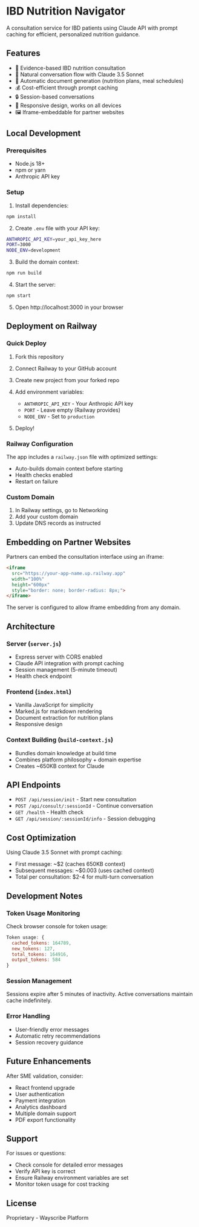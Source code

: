 # IBD Nutrition Navigator

A consultation service for IBD patients using Claude API with prompt caching for efficient, personalized nutrition guidance.

## Features

- 🏥 Evidence-based IBD nutrition consultation
- 💬 Natural conversation flow with Claude 3.5 Sonnet
- 📄 Automatic document generation (nutrition plans, meal schedules)
- 💰 Cost-efficient through prompt caching
- 🔒 Session-based conversations
- 📱 Responsive design, works on all devices
- 🖼️ Iframe-embeddable for partner websites

## Local Development

### Prerequisites
- Node.js 18+ 
- npm or yarn
- Anthropic API key

### Setup

1. Install dependencies:
```bash
npm install
```

2. Create `.env` file with your API key:
```bash
ANTHROPIC_API_KEY=your_api_key_here
PORT=3000
NODE_ENV=development
```

3. Build the domain context:
```bash
npm run build
```

4. Start the server:
```bash
npm start
```

5. Open http://localhost:3000 in your browser

## Deployment on Railway

### Quick Deploy

1. Fork this repository
2. Connect Railway to your GitHub account
3. Create new project from your forked repo
4. Add environment variables:
   - `ANTHROPIC_API_KEY` - Your Anthropic API key
   - `PORT` - Leave empty (Railway provides)
   - `NODE_ENV` - Set to `production`

5. Deploy!

### Railway Configuration

The app includes a `railway.json` file with optimized settings:
- Auto-builds domain context before starting
- Health checks enabled
- Restart on failure

### Custom Domain

1. In Railway settings, go to Networking
2. Add your custom domain
3. Update DNS records as instructed

## Embedding on Partner Websites

Partners can embed the consultation interface using an iframe:

```html
<iframe 
  src="https://your-app-name.up.railway.app" 
  width="100%" 
  height="600px"
  style="border: none; border-radius: 8px;">
</iframe>
```

The server is configured to allow iframe embedding from any domain.

## Architecture

### Server (`server.js`)
- Express server with CORS enabled
- Claude API integration with prompt caching
- Session management (5-minute timeout)
- Health check endpoint

### Frontend (`index.html`)
- Vanilla JavaScript for simplicity
- Marked.js for markdown rendering
- Document extraction for nutrition plans
- Responsive design

### Context Building (`build-context.js`)
- Bundles domain knowledge at build time
- Combines platform philosophy + domain expertise
- Creates ~650KB context for Claude

## API Endpoints

- `POST /api/session/init` - Start new consultation
- `POST /api/consult/:sessionId` - Continue conversation
- `GET /health` - Health check
- `GET /api/session/:sessionId/info` - Session debugging

## Cost Optimization

Using Claude 3.5 Sonnet with prompt caching:
- First message: ~$2 (caches 650KB context)
- Subsequent messages: ~$0.003 (uses cached context)
- Total per consultation: $2-4 for multi-turn conversation

## Development Notes

### Token Usage Monitoring

Check browser console for token usage:
```javascript
Token usage: {
  cached_tokens: 164789,
  new_tokens: 127,
  total_tokens: 164916,
  output_tokens: 584
}
```

### Session Management

Sessions expire after 5 minutes of inactivity. Active conversations maintain cache indefinitely.

### Error Handling

- User-friendly error messages
- Automatic retry recommendations
- Session recovery guidance

## Future Enhancements

After SME validation, consider:
- React frontend upgrade
- User authentication
- Payment integration
- Analytics dashboard
- Multiple domain support
- PDF export functionality

## Support

For issues or questions:
- Check console for detailed error messages
- Verify API key is correct
- Ensure Railway environment variables are set
- Monitor token usage for cost tracking

## License

Proprietary - Wayscribe Platform
